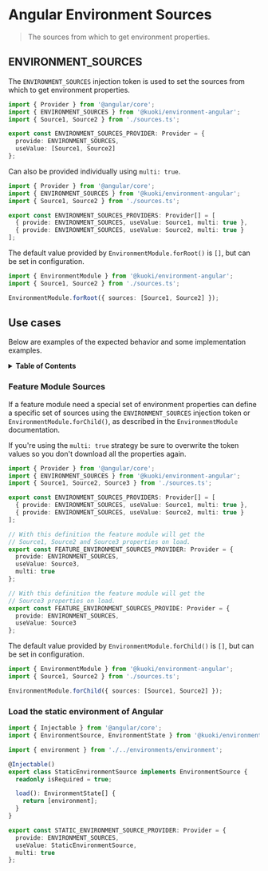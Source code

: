 # Angular Environment Sources

> The sources from which to get environment properties.

## ENVIRONMENT_SOURCES

The `ENVIRONMENT_SOURCES` injection token is used to set the sources from which to get environment properties.

```ts
import { Provider } from '@angular/core';
import { ENVIRONMENT_SOURCES } from '@kuoki/environment-angular';
import { Source1, Source2 } from './sources.ts';

export const ENVIRONMENT_SOURCES_PROVIDER: Provider = {
  provide: ENVIRONMENT_SOURCES,
  useValue: [Source1, Source2]
};
```

Can also be provided individually using `multi: true`.

```ts
import { Provider } from '@angular/core';
import { ENVIRONMENT_SOURCES } from '@kuoki/environment-angular';
import { Source1, Source2 } from './sources.ts';

export const ENVIRONMENT_SOURCES_PROVIDERS: Provider[] = [
  { provide: ENVIRONMENT_SOURCES, useValue: Source1, multi: true },
  { provide: ENVIRONMENT_SOURCES, useValue: Source2, multi: true }
];
```

The default value provided by `EnvironmentModule.forRoot()` is `[]`, but can be set in configuration.

```ts
import { EnvironmentModule } from '@kuoki/environment-angular';
import { Source1, Source2 } from './sources.ts';

EnvironmentModule.forRoot({ sources: [Source1, Source2] });
```

## Use cases

Below are examples of the expected behavior and some implementation examples.

<details>
  <summary><strong>Table of Contents</strong></summary>
  <ol>
    <li><a href="#feature-module-sources">Feature Module Sources</a></li>
    <li><a href="#load-the-static-environment-of-angular">Load the static environment of Angular</a></li>
  </ol>
</details>

### Feature Module Sources

If a feature module need a special set of environment properties can define a specific set of sources using the `ENVIRONMENT_SOURCES` injection token or `EnvironmentModule.forChild()`, as described in the `EnvironmentModule` documentation.

If you're using the `multi: true` strategy be sure to overwrite the token values ​​so you don't download all the properties again.

```ts
import { Provider } from '@angular/core';
import { ENVIRONMENT_SOURCES } from '@kuoki/environment-angular';
import { Source1, Source2, Source3 } from './sources.ts';

export const ENVIRONMENT_SOURCES_PROVIDERS: Provider[] = [
  { provide: ENVIRONMENT_SOURCES, useValue: Source1, multi: true },
  { provide: ENVIRONMENT_SOURCES, useValue: Source2, multi: true }
];

// With this definition the feature module will get the
// Source1, Source2 and Source3 properties on load.
export const FEATURE_ENVIRONMENT_SOURCES_PROVIDER: Provider = {
  provide: ENVIRONMENT_SOURCES,
  useValue: Source3,
  multi: true
};

// With this definition the feature module will get the
// Source3 properties on load.
export const FEATURE_ENVIRONMENT_SOURCES_PROVIDE: Provider = {
  provide: ENVIRONMENT_SOURCES,
  useValue: Source3
};
```

The default value provided by `EnvironmentModule.forChild()` is `[]`, but can be set in configuration.

```ts
import { EnvironmentModule } from '@kuoki/environment-angular';
import { Source1, Source2 } from './sources.ts';

EnvironmentModule.forChild({ sources: [Source1, Source2] });
```

### Load the static environment of Angular

```ts
import { Injectable } from '@angular/core';
import { EnvironmentSource, EnvironmentState } from '@kuoki/environment';

import { environment } from './../environments/environment';

@Injectable()
export class StaticEnvironmentSource implements EnvironmentSource {
  readonly isRequired = true;

  load(): EnvironmentState[] {
    return [environment];
  }
}

export const STATIC_ENVIRONMENT_SOURCE_PROVIDER: Provider = {
  provide: ENVIRONMENT_SOURCES,
  useValue: StaticEnvironmentSource,
  multi: true
};
```
